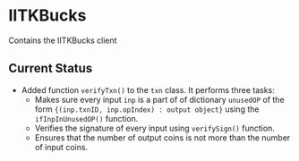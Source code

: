 # IITKBucks
Contains the IITKBucks client

## Current Status
- Added function `verifyTxn()` to the `txn` class. It performs three tasks:
  - Makes sure every input `inp` is a part of of dictionary `unusedOP` of the form `{(inp.txnID, inp.opIndex) : output object}` using the `ifInpInUnusedOP()` function.
  - Verifies the signature of every input using `verifySign()` function.
  - Ensures that the number of output coins is not more than the number of input coins.